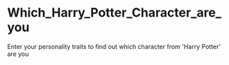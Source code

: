 # Which_Harry_Potter_Character_are_you
Enter your personality traits to find out which character from 'Harry Potter' are you
